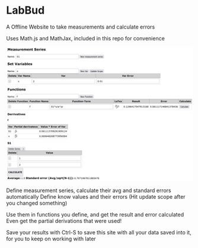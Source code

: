 # LabBud
A Offline Website to take measurements and calculate errors

Uses Math.js and MathJax, included in this repo for convenience

![OverviewImg](./doc/img.png)

Define measurement series, calculate their avg and standard errors automatically
Define know values and their errors (Hit update scope after you changed something)

Use them in functions you define, and get the result and error calculated
Even get the partial derivations that were used!

Save your results with Ctrl-S to save this site with all your data saved into it, for you to keep on working with later
